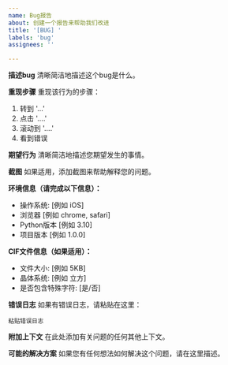 ```yaml
---
name: Bug报告
about: 创建一个报告来帮助我们改进
title: '[BUG] '
labels: 'bug'
assignees: ''

---
```


**描述bug**
清晰简洁地描述这个bug是什么。

**重现步骤**
重现该行为的步骤：
1. 转到 '...'
2. 点击 '....'
3. 滚动到 '....'
4. 看到错误

**期望行为**
清晰简洁地描述您期望发生的事情。

**截图**
如果适用，添加截图来帮助解释您的问题。

**环境信息（请完成以下信息）：**
 - 操作系统: [例如 iOS]
 - 浏览器 [例如 chrome, safari]
 - Python版本 [例如 3.10]
 - 项目版本 [例如 1.0.0]

**CIF文件信息（如果适用）：**
 - 文件大小: [例如 5KB]
 - 晶体系统: [例如 立方]
 - 是否包含特殊字符: [是/否]

**错误日志**
如果有错误日志，请粘贴在这里：
```
粘贴错误日志
```

**附加上下文**
在此处添加有关问题的任何其他上下文。

**可能的解决方案**
如果您有任何想法如何解决这个问题，请在这里描述。
